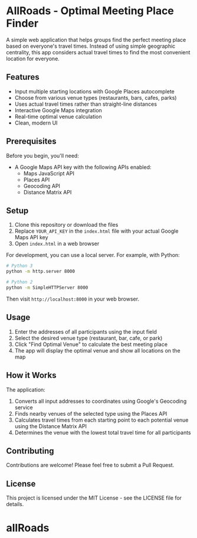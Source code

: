 # AllRoads - Optimal Meeting Place Finder

A simple web application that helps groups find the perfect meeting place based on everyone's travel times. Instead of using simple geographic centrality, this app considers actual travel times to find the most convenient location for everyone.

## Features

- Input multiple starting locations with Google Places autocomplete
- Choose from various venue types (restaurants, bars, cafes, parks)
- Uses actual travel times rather than straight-line distances
- Interactive Google Maps integration
- Real-time optimal venue calculation
- Clean, modern UI

## Prerequisites

Before you begin, you'll need:
- A Google Maps API key with the following APIs enabled:
  - Maps JavaScript API
  - Places API
  - Geocoding API
  - Distance Matrix API

## Setup

1. Clone this repository or download the files
2. Replace `YOUR_API_KEY` in the `index.html` file with your actual Google Maps API key
3. Open `index.html` in a web browser

For development, you can use a local server. For example, with Python:
```bash
# Python 3
python -m http.server 8000

# Python 2
python -m SimpleHTTPServer 8000
```

Then visit `http://localhost:8000` in your web browser.

## Usage

1. Enter the addresses of all participants using the input field
2. Select the desired venue type (restaurant, bar, cafe, or park)
3. Click "Find Optimal Venue" to calculate the best meeting place
4. The app will display the optimal venue and show all locations on the map

## How it Works

The application:
1. Converts all input addresses to coordinates using Google's Geocoding service
2. Finds nearby venues of the selected type using the Places API
3. Calculates travel times from each starting point to each potential venue using the Distance Matrix API
4. Determines the venue with the lowest total travel time for all participants

## Contributing

Contributions are welcome! Please feel free to submit a Pull Request.

## License

This project is licensed under the MIT License - see the LICENSE file for details.
# allRoads
